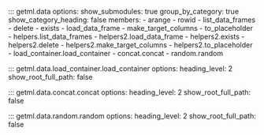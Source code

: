 ::: getml.data
    options:
      show_submodules: true
      group_by_category: true
      show_category_heading: false
      members:
       - arange
       - rowid
       - list_data_frames
       - delete
       - exists
       - load_data_frame
       - make_target_columns
       - to_placeholder
       - helpers.list_data_frames
       - helpers2.load_data_frame
       - helpers2.exists
       - helpers2.delete
       - helpers2.make_target_columns
       - helpers2.to_placeholder
       - load_container.load_container
       - concat.concat
       - random.random

::: getml.data.load_container.load_container
    options:
      heading_level: 2
      show_root_full_path: false

::: getml.data.concat.concat
    options:
      heading_level: 2
      show_root_full_path: false

::: getml.data.random.random
    options:
      heading_level: 2
      show_root_full_path: false
